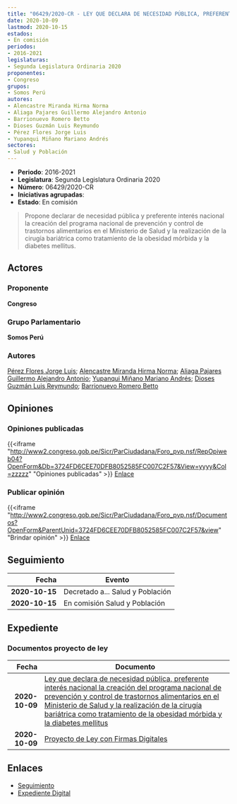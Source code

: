 ```yaml
---
title: "06429/2020-CR - LEY QUE DECLARA DE NECESIDAD PÚBLICA, PREFERENTE INTERÉS NACIONAL LA CREACIÓN DEL PROGRAMA NACIONAL DE PREVENCIÓN Y CONTROL DE TRASTORNOS ALIMENTARIOS EN EL MINISTERIO DE SALUD Y LA REALIZACIÓN DE LA CIRUGÍA BARIÁTRICA COMO TRATAMIENTO DE LA OBESIDAD MORBIDA Y LA DIABETES MELLITUS"
date: 2020-10-09
lastmod: 2020-10-15
estados:
- En comisión
periodos:
- 2016-2021
legislaturas:
- Segunda Legislatura Ordinaria 2020
proponentes:
- Congreso
grupos:
- Somos Perú
autores:
- Alencastre Miranda Hirma Norma
- Aliaga Pajares Guillermo Alejandro Antonio
- Barrionuevo Romero Betto
- Dioses Guzmán Luis Reymundo
- Pérez Flores Jorge Luis
- Yupanqui Miñano Mariano Andrés
sectores:
- Salud y Población
---
```

- **Periodo**: 2016-2021
- **Legislatura**: Segunda Legislatura Ordinaria 2020
- **Número**: 06429/2020-CR
- **Iniciativas agrupadas**: 
- **Estado**: En comisión

> Propone declarar de necesidad pública y preferente interés nacional la creación del programa nacional de prevención y control de trastornos alimentarios en el Ministerio de Salud y la realización de la cirugía bariátrica como tratamiento de la obesidad mórbida y la diabetes mellitus.


## Actores

### Proponente

**Congreso**

### Grupo Parlamentario

**Somos Perú**

### Autores

[Pérez Flores Jorge Luis](mailto:mailto:jperezf@congreso.gob.pe); [Alencastre Miranda Hirma Norma](mailto:mailto:halencastre@congreso.gob.pe); [Aliaga Pajares Guillermo Alejandro Antonio](mailto:mailto:galiaga@congreso.gob.pe); [Yupanqui Miñano Mariano Andrés](mailto:mailto:myupanqui@congreso.gob.pe); [Dioses Guzmán Luis Reymundo](mailto:mailto:ldioses@congreso.gob.pe); [Barrionuevo Romero Betto](mailto:mailto:bbarrionuevo@congreso.gob.pe)

## Opiniones

### Opiniones publicadas

{{<iframe "http://www2.congreso.gob.pe/Sicr/ParCiudadana/Foro_pvp.nsf/RepOpiweb04?OpenForm&Db=3724FD6CEE70DFB8052585FC007C2F57&View=yyyy&Col=zzzzz" "Opiniones publicadas" >}}
[Enlace](http://www2.congreso.gob.pe/Sicr/ParCiudadana/Foro_pvp.nsf/RepOpiweb04?OpenForm&Db=3724FD6CEE70DFB8052585FC007C2F57&View=yyyy&Col=zzzzz)

### Publicar opinión

{{<iframe "http://www2.congreso.gob.pe/Sicr/ParCiudadana/Foro_pvp.nsf/Documentos?OpenForm&ParentUnid=3724FD6CEE70DFB8052585FC007C2F57&view" "Brindar opinión" >}}
[Enlace](http://www2.congreso.gob.pe/Sicr/ParCiudadana/Foro_pvp.nsf/Documentos?OpenForm&ParentUnid=3724FD6CEE70DFB8052585FC007C2F57&view)


## Seguimiento

| Fecha | Evento |
|------:|--------|
| **2020-10-15** | Decretado a... Salud y Población |
| **2020-10-15** | En comisión Salud y Población |

## Expediente

### Documentos proyecto de ley

| Fecha | Documento |
|------:|-----------|
| **2020-10-09** | [Ley que declara de necesidad pública, preferente interés nacional la creación del programa nacional de prevención y control de trastornos alimentarios en el Ministerio de Salud y la realización de la cirugía bariátrica como tratamiento de la obesidad mórbida y la diabetes mellitus](http://www.leyes.congreso.gob.pe/Documentos/2016_2021/Proyectos_de_Ley_y_de_Resoluciones_Legislativas/PL06429-20201009.pdf) |
| **2020-10-09** | [Proyecto de Ley con Firmas Digitales](http://www.leyes.congreso.gob.pe/Documentos/2016_2021/Proyectos_de_Ley_y_de_Resoluciones_Legislativas/Proyectos_Firmas_digitales/PL06429.pdf) |

## Enlaces

- [Seguimiento](http://www2.congreso.gob.pe/Sicr/TraDocEstProc/CLProLey2016.nsf/f7fff46988ca05b1052578e100829cc7/9a5c52cf446b5fbf052585ff0055af73?OpenDocument)
- [Expediente Digital](http://www2.congreso.gob.pe/Sicr/TraDocEstProc/Expvirt_2011.nsf/visbusqptramdoc1621/06429?opendocument)

